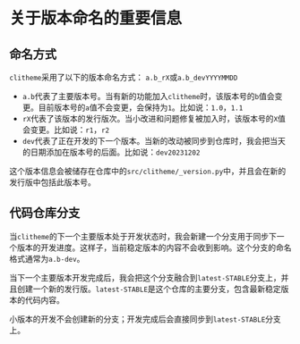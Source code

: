 # 关于版本命名的重要信息

## 命名方式

`clitheme`采用了以下的版本命名方式：
`a.b_rX`或`a.b_devYYYYMMDD`

- `a.b`代表了主要版本号。当有新的功能加入`clitheme`时，该版本号的`b`值会变更。目前版本号的`a`值不会变更，会保持为`1`。比如说：`1.0`，`1.1`
- `rX`代表了该版本的发行版次。当小改进和问题修复被加入时，该版本号的`X`值会变更。比如说：`r1`，`r2`
- `dev`代表了正在开发的下一个版本。当新的改动被同步到仓库时，我会把当天的日期添加在版本号的后面。比如说：`dev20231202`

这个版本信息会被储存在仓库中的`src/clitheme/_version.py`中，并且会在新的发行版中包括此版本号。

## 代码仓库分支

当`clitheme`的下一个主要版本处于开发状态时，我会新建一个分支用于同步下一个版本的开发进度。这样子，当前稳定版本的内容不会收到影响。这个分支的命名格式通常为`a.b-dev`。

当下一个主要版本开发完成后，我会把这个分支融合到`latest-STABLE`分支上，并且创建一个新的发行版。`latest-STABLE`是这个仓库的主要分支，包含最新稳定版本的代码内容。

小版本的开发不会创建新的分支；开发完成后会直接同步到`latest-STABLE`分支上。